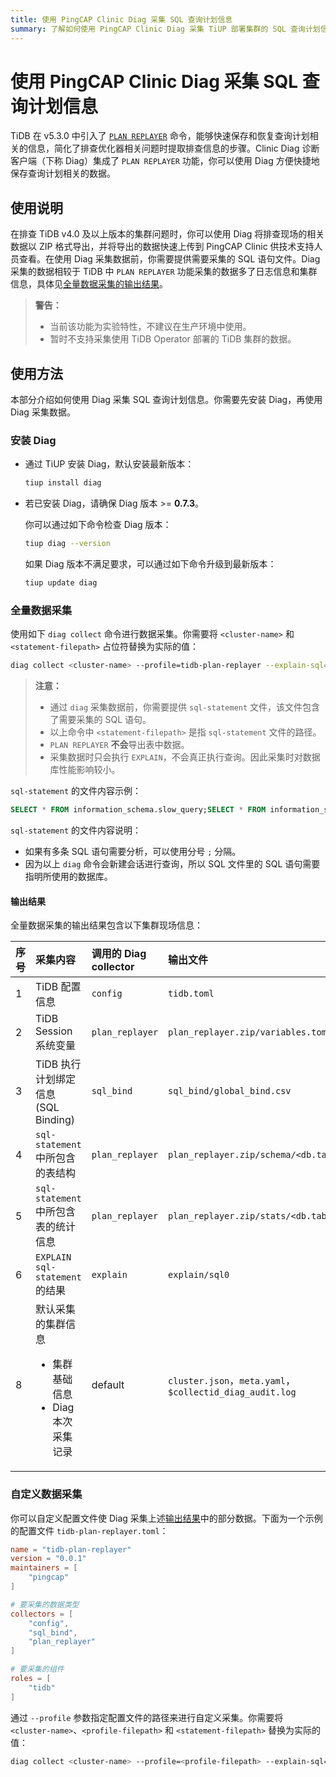```yaml
---
title: 使用 PingCAP Clinic Diag 采集 SQL 查询计划信息
summary: 了解如何使用 PingCAP Clinic Diag 采集 TiUP 部署集群的 SQL 查询计划信息。
---
```


# 使用 PingCAP Clinic Diag 采集 SQL 查询计划信息

TiDB 在 v5.3.0 中引入了 [`PLAN REPLAYER`](/sql-plan-replayer.md) 命令，能够快速保存和恢复查询计划相关的信息，简化了排查优化器相关问题时提取排查信息的步骤。Clinic Diag 诊断客户端（下称 Diag）集成了 `PLAN REPLAYER` 功能，你可以使用 Diag 方便快捷地保存查询计划相关的数据。

## 使用说明

在排查 TiDB v4.0 及以上版本的集群问题时，你可以使用 Diag 将排查现场的相关数据以 ZIP 格式导出，并将导出的数据快速上传到 PingCAP Clinic 供技术支持人员查看。在使用 Diag 采集数据前，你需要提供需要采集的 SQL 语句文件。Diag 采集的数据相较于 TiDB 中 `PLAN REPLAYER` 功能采集的数据多了日志信息和集群信息，具体见[全量数据采集的输出结果](#输出结果)。

> **警告：**
>
> - 当前该功能为实验特性，不建议在生产环境中使用。
> - 暂时不支持采集使用 TiDB Operator 部署的 TiDB 集群的数据。

## 使用方法

本部分介绍如何使用 Diag 采集 SQL 查询计划信息。你需要先安装 Diag，再使用 Diag 采集数据。

### 安装 Diag

- 通过 TiUP 安装 Diag，默认安装最新版本：

    ```bash
    tiup install diag
    ```

- 若已安装 Diag，请确保 Diag 版本 >= **0.7.3**。

    你可以通过如下命令检查 Diag 版本：

    ```bash
    tiup diag --version
    ```

    如果 Diag 版本不满足要求，可以通过如下命令升级到最新版本：

    ```bash
    tiup update diag
    ```

### 全量数据采集

使用如下 `diag collect` 命令进行数据采集。你需要将 `<cluster-name>` 和 `<statement-filepath>` 占位符替换为实际的值：

```bash
diag collect <cluster-name> --profile=tidb-plan-replayer --explain-sql=<statement-filepath>
```

> **注意：**
>
> - 通过 `diag` 采集数据前，你需要提供 `sql-statement` 文件，该文件包含了需要采集的 SQL 语句。
> - 以上命令中 `<statement-filepath>` 是指 `sql-statement` 文件的路径。
> - `PLAN REPLAYER` **不会**导出表中数据。
> - 采集数据时只会执行 `EXPLAIN`，不会真正执行查询。因此采集时对数据库性能影响较小。

`sql-statement` 的文件内容示例：

```sql
SELECT * FROM information_schema.slow_query;SELECT * FROM information_schema.statements_summary
```

`sql-statement` 的文件内容说明：

- 如果有多条 SQL 语句需要分析，可以使用分号 `;` 分隔。
- 因为以上 `diag` 命令会新建会话进行查询，所以 SQL 文件里的 SQL 语句需要指明所使用的数据库。

#### 输出结果

全量数据采集的输出结果包含以下集群现场信息：

| 序号 | 采集内容 | 调用的 Diag collector | 输出文件 |
| :--- | :--- | :--- | :--- |
| 1 | TiDB 配置信息 | `config` | `tidb.toml` |
| 2 | TiDB Session 系统变量 | `plan_replayer` | `plan_replayer.zip/variables.toml` |
| 3 | TiDB 执行计划绑定信息 (SQL Binding) | `sql_bind` | `sql_bind/global_bind.csv` |
| 4 | `sql-statement` 中所包含的表结构 | `plan_replayer` | `plan_replayer.zip/schema/<db.table>.schema.txt` |
| 5 | `sql-statement` 中所包含表的统计信息 | `plan_replayer` | `plan_replayer.zip/stats/<db.table>.json` |
| 6 | `EXPLAIN sql-statement` 的结果 | `explain` | `explain/sql0` |
| 8 | 默认采集的集群信息<ul><li>集群基础信息</li><li>Diag 本次采集记录</li></ul> | default | `cluster.json`，`meta.yaml`，`$collectid_diag_audit.log` |

### 自定义数据采集

你可以自定义配置文件使 Diag 采集上述[输出结果](#输出结果)中的部分数据。下面为一个示例的配置文件 `tidb-plan-replayer.toml`：

```toml
name = "tidb-plan-replayer"
version = "0.0.1"
maintainers = [
    "pingcap"
]

# 要采集的数据类型
collectors = [
    "config",
    "sql_bind",
    "plan_replayer"
]

# 要采集的组件
roles = [
    "tidb"
]
```

通过 `--profile` 参数指定配置文件的路径来进行自定义采集。你需要将 `<cluster-name>`、`<profile-filepath>` 和 `<statement-filepath>` 替换为实际的值：

```bash
diag collect <cluster-name> --profile=<profile-filepath> --explain-sql=<statement-filepath>
```

